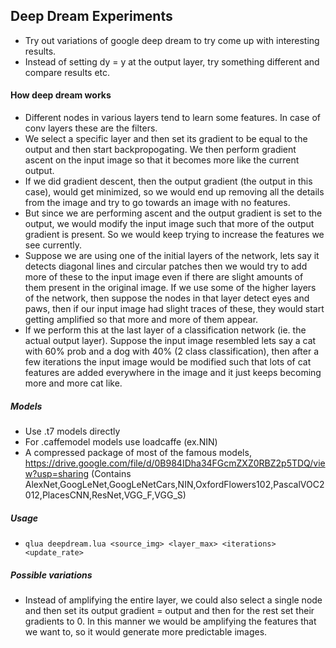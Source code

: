 ## Deep Dream Experiments
* Try out variations of google deep dream to try come up with interesting results.
* Instead of setting dy = y at the output layer, try something different and compare results etc.

#### How deep dream works
* Different nodes in various layers tend to learn some features. In case of conv layers these are the filters.
* We select a specific layer and then set its gradient to be equal to the output and then start backpropogating. We then perform gradient ascent on the input image so that it becomes more like the current output.
* If we did gradient descent, then the output gradient (the output in this case), would get minimized, so we would end up removing all the details from the image and try to go towards an image with no features.
* But since we are performing ascent and the output gradient is set to the output, we would modify the input image such that more of the output gradient is present. So we would keep trying to increase the features we see currently.
* Suppose we are using one of the initial layers of the network, lets say it detects diagonal lines and circular patches then we would try to add more of these to the input image even if there are slight amounts of them present in the original image. If we use some of the higher layers of the network, then suppose the nodes in that layer detect eyes and paws, then if our input image had slight traces of these, they would start getting amplified so that more and more of them appear.
* If we perform this at the last layer of a classification network (ie. the actual output layer). Suppose the input image resembled lets say a cat with 60% prob and a dog with 40% (2 class classification), then after a few iterations the input image would be modified such that lots of cat features are added everywhere in the image and it just keeps becoming more and more cat like.

##### Models
* Use .t7 models directly
* For .caffemodel models use loadcaffe (ex.NIN)
* A compressed package of most of the famous models, https://drive.google.com/file/d/0B984IDha34FGcmZXZ0RBZ2p5TDQ/view?usp=sharing
(Contains AlexNet,GoogLeNet,GoogLeNetCars,NIN,OxfordFlowers102,PascalVOC2012,PlacesCNN,ResNet,VGG_F,VGG_S)

##### Usage
* `qlua deepdream.lua <source_img> <layer_max> <iterations> <update_rate>`

##### Possible variations
* Instead of amplifying the entire layer, we could also select a single node and then set its output gradient = output and then for the rest set their gradients to 0. In this manner we would be amplifying the features that we want to, so it would generate more predictable images.
